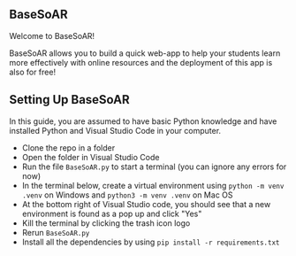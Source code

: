 ## BaseSoAR
Welcome to BaseSoAR!

BaseSoAR allows you to build a quick web-app to help your students learn more effectively with online resources and the deployment of this app is also for free!

## Setting Up BaseSoAR

In this guide, you are assumed to have basic Python knowledge and have installed Python and Visual Studio Code in your computer.

* Clone the repo in a folder
* Open the folder in Visual Studio Code
* Run the file `BaseSoAR.py` to start a terminal (you can ignore any errors for now)
* In the terminal below, create a virtual environment using `python -m venv .venv` on Windows and `python3 -m venv .venv` on Mac OS
* At the bottom right of Visual Studio code, you should see that a new environment is found as a pop up and click "Yes"
* Kill the terminal by clicking the trash icon logo
* Rerun `BaseSoAR.py`
* Install all the dependencies by using `pip install -r requirements.txt`
